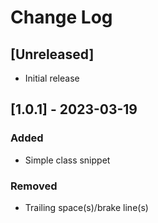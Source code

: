 # Change Log

## [Unreleased]

- Initial release

## [1.0.1] - 2023-03-19

### Added

- Simple class snippet

### Removed
- Trailing space(s)/brake line(s)